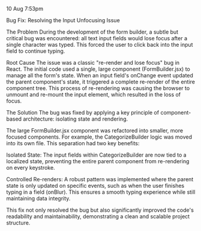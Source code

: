 10 Aug 7:53pm  

Bug Fix: Resolving the Input Unfocusing Issue


The Problem
During the development of the form builder, a subtle but critical bug was encountered: all text input fields would lose focus after a single character was typed. This forced the user to click back into the input field to continue typing.

Root Cause
The issue was a classic "re-render and lose focus" bug in React. The initial code used a single, large component (FormBuilder.jsx) to manage all the form's state. When an input field's onChange event updated the parent component's state, it triggered a complete re-render of the entire component tree. This process of re-rendering was causing the browser to unmount and re-mount the input element, which resulted in the loss of focus.

The Solution
      The bug was fixed by applying a key principle of component-based architecture: isolating state and rendering.

  The large FormBuilder.jsx component was refactored into smaller, more focused components. For example, the CategorizeBuilder logic was moved into its own file. This separation had two key benefits:

  Isolated State: The input fields within CategorizeBuilder are now tied to a localized state, preventing the entire parent component from re-rendering on every keystroke.

  Controlled Re-renders: A robust pattern was implemented where the parent state is only updated on specific events, such as when the user finishes typing in a field (onBlur). This ensures a smooth typing experience while still maintaining data integrity.

  This fix not only resolved the bug but also significantly improved the code's readability and maintainability, demonstrating a clean and scalable project structure.
